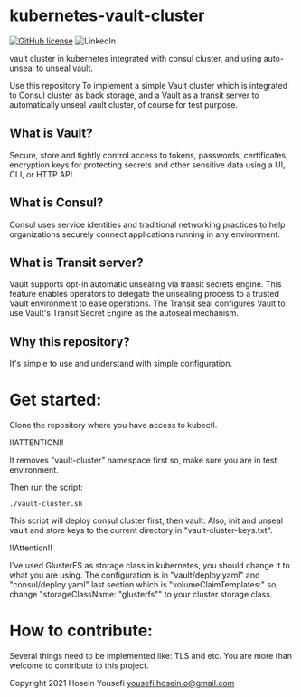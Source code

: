 # kubernetes-vault-cluster

[![GitHub license](https://img.shields.io/github/license/hosein-yousefii/kubernetes-vault-cluster)](https://github.com/hosein-yousefii/kubernetes-vault-cluster/blob/master/LICENSE)
![LinkedIn](https://shields.io/badge/style-hoseinyousefi-black?logo=linkedin&label=LinkedIn&link=https://www.linkedin.com/in/hoseinyousefi)

vault cluster in kubernetes integrated with consul cluster, and using auto-unseal to unseal vault.

Use this repository To implement a simple Vault cluster which is integrated to Consul cluster as back storage, and a Vault as a transit server to automatically unseal vault cluster, of course for test purpose.

## What is Vault?

Secure, store and tightly control access to tokens, passwords, certificates, encryption keys for protecting secrets and other sensitive data using a UI, CLI, or HTTP API.

## What is Consul?

Consul uses service identities and traditional networking practices to help organizations securely connect applications running in any environment.

## What is Transit server?

Vault supports opt-in automatic unsealing via transit secrets engine. This feature enables operators to delegate the unsealing process to a trusted Vault environment to ease operations. The Transit seal configures Vault to use Vault's Transit Secret Engine as the autoseal mechanism.

## Why this repository?

It's simple to use and understand with simple configuration.

# Get started:

Clone the repository where you have access to kubectl.

!!ATTENTION!!

It removes "vault-cluster" namespace first so, make sure you are in test environment.

Then run the script:

```
./vault-cluster.sh

```

This script will deploy consul cluster first, then vault. Also, init and unseal vault and store keys to the current directory in "vault-cluster-keys.txt".

!!Attention!!

I've used GlusterFS as storage class in kubernetes, you should change it to what you are using. The configuration is in "vault/deploy.yaml" and "consul/deploy.yaml" last section which is "volumeClaimTemplates:" so, change "storageClassName: "glusterfs"" to your cluster storage class.


# How to contribute:

Several things need to be implemented like: TLS and etc. You are more than welcome to contribute to this project.

Copyright 2021 Hosein Yousefi <yousefi.hosein.o@gmail.com>


